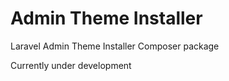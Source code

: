# Admin Theme Installer
Laravel Admin Theme Installer Composer package

Currently under development
